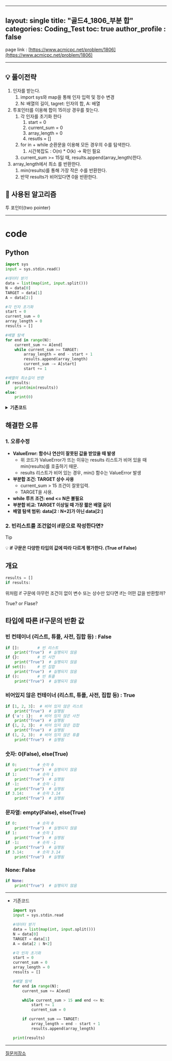 
---
layout: single
title:   "골드4_1806_부분 합"
categories: Coding_Test
toc: true
author_profile : false
---

page link : [https://www.acmicpc.net/problem/1806](https://www.acmicpc.net/problem/1806)

---

## 💡 풀이전략
1. 인자를 받는다.
    1. import sys와 map을 통해 인자 입력 및 정수 변경
    2. N: 배열의 길이, tagret: 인자의 합, A: 배열
2. 투포인터를 이용해 합이 15이상 경우를 찾는다.
    1. 각 인자를 초기화 한다
        1. start = 0
        2. current_sum = 0
        3. array_length = 0
        4. resutls = []
    2. for in + while 순환문을 이용해 모든 경우의 수를 탐색한다.
        1. 시간복잡도 : O(n) * O(k) → 확인 필요
    3. current_sum >= 15일 때, results.append(array_length)한다.
3.  array_length에서 최소 를 반환한다.
    1. min(results)를 통해 가장 작은 수를 반환한다.
    2. 반약 results가 비어있다면 0을 반환한다.


## 🎨 사용된 알고리즘
투 포인터(two pointer)

---

# code

## Python

```python
import sys
input = sys.stdin.read()

#데이터 받기
data = list(map(int, input.split()))
N = data[0]
TARGET = data[1]
A = data[2:]

#각 인자 초기화
start = 0
current_sum = 0
array_length = 0
results = []

#배열 탐색
for end in range(N):
    current_sum += A[end]
    while current_sum >= TARGET:
        array_length = end - start + 1
        results.append(array_length)
        current_sum -= A[start]
        start += 1

#배열의 최소길이 반환
if results:
    print(min(results))
else:
    print(0)
```

<details>
<summary><b>기존코드</b></summary>
    <div markdown="1">
        
```python
import sys
input = sys.stdin.read

#데이터 받기
data = list(map(int, input.split()))
N = data[0]
TARGET = data[1]
A = data[2 : N+2]

#각 인자 초기화
start = 0
current_sum = 0
array_length = 0
results = []

#배열 탐색
for end in range(N):
    current_sum += A[end]

    while current_sum > 15 and end <= N:
        start += 1
        current_sum = 0

    if current_sum == TARGET:
        array_length = end - start + 1
        results.append(array_length)

print(results)
```

</div>
</details>

## 해결한 오류

### 1. 오류수정

- **ValueError: 함수나 연산이 잘못된 값을 받았을 때 발생**
    - 위 코드가 ValueError가 뜨는 이유는 results 리스트가 비어 있을 때 min(results)를 호출하기 때문.
    - results 리스트가 비어 있는 경우, min() 함수는 ValueError 발생
- **부분합 조건: TARGET 상수 사용**
    - current_sum > 15 조건이 잘못입력.
    - TARGET을 사용.
- **while 루프 조건: end <= N은 불필요**
- **부분합 비교: TARGET 이상일 때 가장 짧은 배열 길이**
- **배열 탐색 범위: data[2 : N+2]가 아닌 data[2:]**

### 2. 빈리스트를 조건없이 if문으로 작성한다면?
> [!tip]
> 💡 **if 구문은 다양한 타입의 값에 따라 다르게 평가한다.
> (True of False)**

## 개요

```python
results = []
if results:
```

위처럼 if 구문에 아무런 조건이 없이 변수 또는 상수만 있다면 if는 어떤 값을 반환할까?

True? or Flase?

## 타입에 따른 if구문의 반환 값

### 빈 컨테이너 (리스트, 튜플, 사전, 집합 등) : False

```python
if []:        # 빈 리스트
    print("True")  # 실행되지 않음
if {}:        # 빈 사전
    print("True")  # 실행되지 않음
if set():     # 빈 집합
    print("True")  # 실행되지 않음
if ():        # 빈 튜플
    print("True")  # 실행되지 않음

```

### 비어있지 않은 컨테이너 (리스트, 튜플, 사전, 집합 등) : True

```python
if [1, 2, 3]:  # 비어 있지 않은 리스트
    print("True")  # 실행됨
if {'a': 1}:   # 비어 있지 않은 사전
    print("True")  # 실행됨
if {1, 2, 3}:  # 비어 있지 않은 집합
    print("True")  # 실행됨
if (1, 2, 3):  # 비어 있지 않은 튜플
    print("True")  # 실행됨

```

### 숫자: 0(False), else(True)

```python
if 0:         # 숫자 0
    print("True")  # 실행되지 않음
if 1:         # 숫자 1
    print("True")  # 실행됨
if -1:        # 숫자 -1
    print("True")  # 실행됨
if 3.14:      # 숫자 3.14
    print("True")  # 실행됨

```

### 문자열: empty(False), else(True)

```python
if 0:         # 숫자 0
    print("True")  # 실행되지 않음
if 1:         # 숫자 1
    print("True")  # 실행됨
if -1:        # 숫자 -1
    print("True")  # 실행됨
if 3.14:      # 숫자 3.14
    print("True")  # 실행됨

```

### None: False

```python
if None:
    print("True")  # 실행되지 않음

```

---

- 기존코드
    
    ```python
    import sys
    input = sys.stdin.read
    
    #데이터 받기
    data = list(map(int, input.split()))
    N = data[0]
    TARGET = data[1]
    A = data[2 : N+2]
    
    #각 인자 초기화
    start = 0
    current_sum = 0
    array_length = 0
    results = []
    
    #배열 탐색
    for end in range(N):
        current_sum += A[end]
    
        while current_sum > 15 and end <= N:
            start += 1
            current_sum = 0
    
        if current_sum == TARGET:
            array_length = end - start + 1
            results.append(array_length)
    
    print(results)
    ```
    

---

[질문저장소](https://www.notion.so/ab989e89b2fc475f8c1bd65c9e1ead38?pvs=21)
